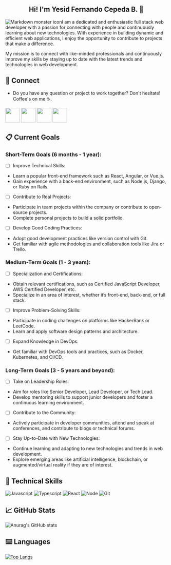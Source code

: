 <h2 align="center">Hi! I'm Yesid Fernando Cepeda B. 👋</h2>

<img src="https://github.com/user-attachments/assets/b7eb3357-9040-4faa-afd7-2641acd14080"
      alt="Markdown monster icon"
      style="float: left; margin-right: 10 px;"/>

I am a dedicated and enthusiastic full stack web developer with a passion for connecting with people and continuously learning about new technologies. With experience in building dynamic and efficient web applications, I enjoy the opportunity to contribute to projects that make a difference.

My mission is to connect with like-minded professionals and continuously improve my skills by staying up to date with the latest trends and technologies in web development.

  ## 📩 Connect
* Do you have any question or project to work together? Don't hesitate! Coffee's on me ☕.

<p align="left" >
      <a href="mailto:fernando.inversionmf@gmail.com?Subject=I%20want%20propose%20you%20something" target="_blank" rel="noreferrer"><img src="https://user-images.githubusercontent.com/48330849/172060688-5e1bf6ca-7bb9-43a2-b202-001170434946.png"  width="45"></a>
        <a href="https://www.linkedin.com/in/y-fernando-cepeda-b-/" target="_blank" rel="noreferrer"><img src="https://user-images.githubusercontent.com/48330849/172059761-c87c0437-c1b5-4e33-8d3e-e00adf4afc57.png"  width="45"></a>
    <a href="https://www.instagram.com/fernandoc_mf/" target="_blank" rel="noreferrer"><img src="https://user-images.githubusercontent.com/48330849/172059811-e9699771-f560-4217-b698-d64db9b4fe1c.png"  width="45"></a>
    <a href="https://x.com/fer_cepeda86" target="_blank" rel="noreferrer"><img src="https://user-images.githubusercontent.com/48330849/172059786-980a496d-654e-4d81-add4-b490553bf34d.png"  width="45"></a>
</p>

## 📋 Current Goals
### Short-Term Goals (6 months - 1 year):
- [ ] Improve Technical Skills:
- Learn a popular front-end framework such as React, Angular, or Vue.js.
- Gain experience with a back-end environment, such as Node.js, Django, or Ruby on Rails.
- [ ] Contribute to Real Projects:
- Participate in team projects within the company or contribute to open-source projects.
- Complete personal projects to build a solid portfolio.
- [ ] Develop Good Coding Practices:
- Adopt good development practices like version control with Git.
- Get familiar with agile methodologies and collaboration tools like Jira or Trello.
### Medium-Term Goals (1 - 3 years):
- [ ] Specialization and Certifications:
- Obtain relevant certifications, such as Certified JavaScript Developer, AWS Certified Developer, etc.
- Specialize in an area of interest, whether it’s front-end, back-end, or full stack.
- [ ] Improve Problem-Solving Skills:
- Participate in coding challenges on platforms like HackerRank or LeetCode.
- Learn and apply software design patterns and architecture.
- [ ] Expand Knowledge in DevOps:
- Get familiar with DevOps tools and practices, such as Docker, Kubernetes, and CI/CD.
### Long-Term Goals (3 - 5 years and beyond):
- [ ] Take on Leadership Roles:
- Aim for roles like Senior Developer, Lead Developer, or Tech Lead.
- Develop mentoring skills to support junior developers and foster a continuous learning environment.
- [ ] Contribute to the Community:
- Actively participate in developer communities, attend and speak at conferences, and contribute to blogs or technical forums.
- [ ] Stay Up-to-Date with New Technologies:
- Continue learning and adapting to new technologies and trends in web development.
- Explore emerging areas like artificial intelligence, blockchain, or augmented/virtual reality if they are of interest.

## 💼 Technical Skills   
![Javascript](https://img.shields.io/badge/JavaScript-323330?style=for-the-badge&logo=javascript&logoColor=F7DF1E)
![Typescript](https://img.shields.io/badge/TypeScript-007ACC?style=for-the-badge&logo=typescript&logoColor=white)
![React](https://img.shields.io/badge/React-20232A?style=for-the-badge&logo=react&logoColor=61DAFB)
![Node](https://img.shields.io/badge/Node%20js-339933?style=for-the-badge&logo=nodedotjs&logoColor=white)
![Git](https://img.shields.io/badge/git-%23F05033.svg?style=for-the-badge&logo=git&logoColor=white)

## 📈 GitHub Stats 
![Anurag's GitHub stats](https://github-readme-stats.vercel.app/api?username=fer8614&show_icons=true&theme=tokyonight)

## ⌨️ Languages 
[![Top Langs](https://github-readme-stats.vercel.app/api/top-langs/?username=fer8614&layout=compact&theme=tokyonight)](https://github.com/Lagaress/github-readme-stats)

<!--
**fer8614/fer8614** is a ✨ _special_ ✨ repository because its `README.md` (this file) appears on your GitHub profile.

Here are some ideas to get you started:

- 🔭 I’m currently working on ...
- 🌱 I’m currently learning ...
- 👯 I’m looking to collaborate on ...
- 🤔 I’m looking for help with ...
- 💬 Ask me about ...
- 📫 How to reach me: ...
- 😄 Pronouns: ...
- ⚡ Fun fact: ...
-->

